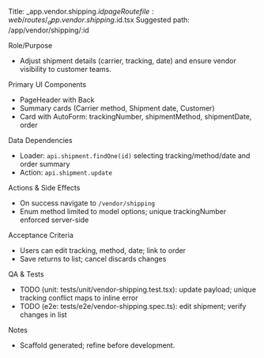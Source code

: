 Title: _app.vendor.shipping.$id page
Route file: web/routes/_app.vendor.shipping.$id.tsx
Suggested path: /app/vendor/shipping/:id

Role/Purpose
- Adjust shipment details (carrier, tracking, date) and ensure vendor visibility to customer teams.

Primary UI Components
- PageHeader with Back
- Summary cards (Carrier method, Shipment date, Customer)
- Card with AutoForm: trackingNumber, shipmentMethod, shipmentDate, order

Data Dependencies
- Loader: `api.shipment.findOne(id)` selecting tracking/method/date and order summary
- Action: `api.shipment.update`

Actions & Side Effects
- On success navigate to `/vendor/shipping`
- Enum method limited to model options; unique trackingNumber enforced server-side

Acceptance Criteria
- Users can edit tracking, method, date; link to order
- Save returns to list; cancel discards changes

QA & Tests
- TODO (unit: tests/unit/vendor-shipping.test.tsx): update payload; unique tracking conflict maps to inline error
- TODO (e2e: tests/e2e/vendor-shipping.spec.ts): edit shipment; verify changes in list

Notes
- Scaffold generated; refine before development.
